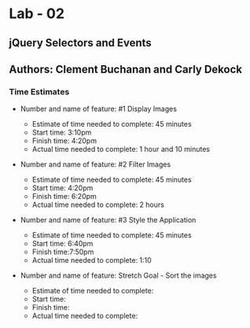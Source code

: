 # Lab - 02

## jQuery Selectors and Events

## Authors: Clement Buchanan and Carly Dekock

### Time Estimates

- Number and name of feature: #1 Display Images
  - Estimate of time needed to complete: 45 minutes
  - Start time: 3:10pm
  - Finish time: 4:20pm
  - Actual time needed to complete: 1 hour and 10 minutes

- Number and name of feature: #2 Filter Images
  - Estimate of time needed to complete: 45 minutes
  - Start time: 4:20pm
  - Finish time: 6:20pm
  - Actual time needed to complete: 2 hours

- Number and name of feature: #3 Style the Application
  - Estimate of time needed to complete: 45 minutes
  - Start time: 6:40pm
  - Finish time:7:50pm
  - Actual time needed to complete: 1:10

- Number and name of feature: Stretch Goal - Sort the images
  - Estimate of time needed to complete:
  - Start time:
  - Finish time:
  - Actual time needed to complete: